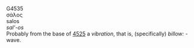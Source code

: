 G4535  
σάλος  
salos  
*sal‘-os*  
Probably from the base of [4525](g4525) a *vibration*, that is,
(specifically) *billow:* - wave.  
